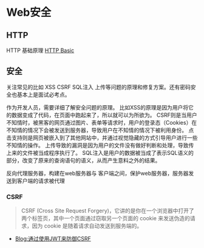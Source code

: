# Web安全

## HTTP

HTTP 基础原理
[HTTP Basic](https://www.ntu.edu.sg/home/ehchua/programming/webprogramming/HTTP_Basics.html)




## 安全

关注常见的比如 XSS CSRF SQL注入 上传等问题的原理和修复方案。还有密码安全也基本上是面试必考点。

作为开发人员，需要详细了解安全问题的原理。 比如XSS的原理是因为用户将它的数据变成了代码，在页面中跑起来了，所以就可以为所欲为。 CSRF则是当用户不知情时，被黑客的网页通过图片、表单等请求时，用户的登录态（Cookies）在不知情的情况下会被发送到服务器，导致用户在不知情的情况下被利用身份。 点击支持则是网页被嵌入到了其他网站中，并通过视觉隐藏的方式引导用户进行一些不知情的操作。 上传导致的漏洞是因为用户的文件没有做好判断和处理，导致传上来的文件被当成程序执行了。 SQL注入是用户的数据被当成了表示SQL语义的部分，改变了原来的查询语句的语义，从而产生意料之外的结果。

反向代理服务器，构建在web服务器与 客户端之间，保护web服务器，服务器发送到客户端的请求被代理

### CSRF
> CSRF (Cross Site Request Forgery)，它讲的是你在一个浏览器中打开了两个标签页，其中一个页面通过窃取另一个页面的 cookie 来发送伪造的请求，因为 cookie 是随着请求自动发送到服务端的。

- [Blog:通过使用JWT来防御CSRF](https://segmentfault.com/a/1190000003716037)
